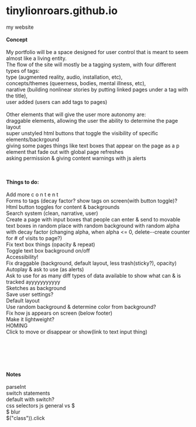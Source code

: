 # tinylionroars.github.io
my website<br><br>
<b>Concept</b><br><br>
My portfolio will be a space designed for user control that is meant to seem almost like a living entity.<br>
The flow of the site will mostly be a tagging system, with four different types of tags:<br>
type (augmented reality, audio, installation, etc),<br>
concepts/themes (queerness, bodies, mental illness, etc),<br>
narative (building nonlinear stories by putting linked pages under a tag with the title),<br>
user added (users can add tags to pages)<br>
<br>
Other elements that will give the user more autonomy are:<br>
draggable elements, allowing the user the ability to determine the page layout<br>
super unstyled html buttons that toggle the visibility of specific elements/backrgound<br>
giving some pages things like text boxes that appear on the page as a p element that fade out with global page refreshes<br>
asking permission & giving content warnings with js alerts<br>

<br><br><b> Things to do: </b> <br><br>
  Add more c o n t e n t<br>
  Forms to tags (decay factor? show tags on screen(with button toggle)?<br>
  Html button toggles for content & backgrounds<br>
  Search system (clean, narrative, user)<br>
  Create a page with input boxes that people can enter & send to movable text boxes in random place with random background with random alpha with decay factor (changing alpha, when alpha <= 0, delete--create counter for # of visits to page?)<br>
  Fix text box things (opacity & repeat)<br>
  Toggle text box background on/off<br>
  Accessibility!<br>
  Fix draggable (background, default layout, less trash(sticky?), opacity)<br>
  Autoplay & ask to use (as alerts)<br>
  Ask to use for as many diff types of data available to show what can & is tracked ayyyyyyyyyyy<br>
  Sketches as background<br>
  Save user settings?<br>
  Default layout<br>
  Use random background & determine color from background?<br>
  Fix how js appears on screen (below footer)<br>
  Make it lightweight?<br>
  HOMING<br>
  Click to move or disappear or show(link to text input thing)<br>
  
<br><br><br><br><br>
<b>Notes</b><br><br>
  parseInt<br>
  switch statements<br>
  default with switch?<br>
  css selectors js general vs $<br>
  $ blur<br>
  $("class")).click<br>
  
  
  
  
  
